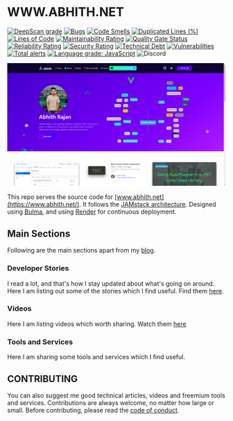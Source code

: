 # WWW.ABHITH.NET

[![DeepScan grade](https://deepscan.io/api/teams/5261/projects/7035/branches/64959/badge/grade.svg)](https://deepscan.io/dashboard#view=project&tid=5261&pid=7035&bid=64959)
[![Bugs](https://sonarcloud.io/api/project_badges/measure?project=Abhith_abhith.net&metric=bugs)](https://sonarcloud.io/dashboard?id=Abhith_abhith.net)
[![Code Smells](https://sonarcloud.io/api/project_badges/measure?project=Abhith_abhith.net&metric=code_smells)](https://sonarcloud.io/dashboard?id=Abhith_abhith.net)
[![Duplicated Lines (%)](https://sonarcloud.io/api/project_badges/measure?project=Abhith_abhith.net&metric=duplicated_lines_density)](https://sonarcloud.io/dashboard?id=Abhith_abhith.net)
[![Lines of Code](https://sonarcloud.io/api/project_badges/measure?project=Abhith_abhith.net&metric=ncloc)](https://sonarcloud.io/dashboard?id=Abhith_abhith.net)
[![Maintainability Rating](https://sonarcloud.io/api/project_badges/measure?project=Abhith_abhith.net&metric=sqale_rating)](https://sonarcloud.io/dashboard?id=Abhith_abhith.net)
[![Quality Gate Status](https://sonarcloud.io/api/project_badges/measure?project=Abhith_abhith.net&metric=alert_status)](https://sonarcloud.io/dashboard?id=Abhith_abhith.net)
[![Reliability Rating](https://sonarcloud.io/api/project_badges/measure?project=Abhith_abhith.net&metric=reliability_rating)](https://sonarcloud.io/dashboard?id=Abhith_abhith.net)
[![Security Rating](https://sonarcloud.io/api/project_badges/measure?project=Abhith_abhith.net&metric=security_rating)](https://sonarcloud.io/dashboard?id=Abhith_abhith.net)
[![Technical Debt](https://sonarcloud.io/api/project_badges/measure?project=Abhith_abhith.net&metric=sqale_index)](https://sonarcloud.io/dashboard?id=Abhith_abhith.net)
[![Vulnerabilities](https://sonarcloud.io/api/project_badges/measure?project=Abhith_abhith.net&metric=vulnerabilities)](https://sonarcloud.io/dashboard?id=Abhith_abhith.net)
[![Total alerts](https://img.shields.io/lgtm/alerts/g/abhith/abhith.net.svg?logo=lgtm&logoWidth=18)](https://lgtm.com/projects/g/abhith/abhith.net/alerts/)
[![Language grade: JavaScript](https://img.shields.io/lgtm/grade/javascript/g/abhith/abhith.net.svg?logo=lgtm&logoWidth=18)](https://lgtm.com/projects/g/abhith/abhith.net/context:javascript)
![Discord](https://img.shields.io/discord/671364953487310854)

![website](./static/img/repo/banner.png)

This repo serves the source code for [www.abhith.net](https://www.abhith.net/).
It follows the [JAMstack architecture](https://jamstack.org). Designed using [Bulma](https://bulma.io), and using [Render](https://render.com/) for continuous deployment.

## Main Sections

Following are the main sections apart from my [blog](https://www.abhith.net/blog).

### Developer Stories

I read a lot, and that's how I stay updated about what's going on around. Here I am listing out some of the stories which I find useful. Find them [here](https://www.abhith.net/recommended/stories/).

### Videos

Here I am listing videos which worth sharing. Watch them [here](https://www.abhith.net/recommended/videos/)

### Tools and Services

Here I am sharing some tools and services which I find useful.

## CONTRIBUTING

You can also suggest me good technical articles, videos and freemium tools and services. Contributions are always welcome, no matter how large or small. Before contributing, please read the [code of conduct](CODE_OF_CONDUCT.md).

